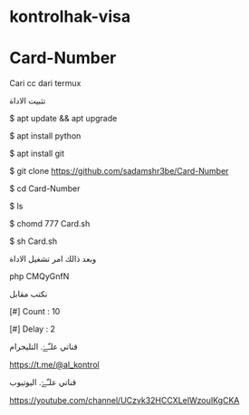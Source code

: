 # kontrolhak-visa
# Card-Number

Cari cc dari termux

تثبيت الاداة 

$  apt update && apt upgrade

$  apt install python

$  apt install git

$   git clone https://github.com/sadamshr3be/Card-Number

$  cd Card-Number

$  ls

$  chomd 777 Card.sh

$  sh Card.sh

وبعد ذالك امر تشغيل الاداة

php CMQyGnfN

نكتب مقابل 

[#]  Count      : 10

[#]  Delay       : 2

قناتي علـّۓ. التليجرام

https://t.me/@al_kontrol

قناتي علـّۓ. اليوتيوب

https://youtube.com/channel/UCzvk32HCCXLeIWzouIKgCKA

